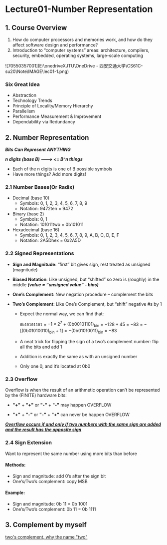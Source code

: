 # Lecture01-Number Representation

## 1. Course Overview

1. How do computer processors and memories work, and how do they affect software design and performance?
2. Introduction to “computer systems” areas: architecture, compilers, security, embedded, operating systems, large-scale computing

![70550357001](E:\onedriveXJTU\OneDrive - 西安交通大学\CS61C-su20\Note\IMAGE\lec01-1.png)

### Six Great Idea

* Abstraction
* Technology Trends
* Principle of Locality/Memory Hierarchy
* Parallelism
* Performance Measurement & Improvement
* Dependability via Redundancy

## 2. Number Representation 

***Bits Can Represent ANYTHING***

***n digits (base B) --->  <= B^n things***

* Each of the n digits is one of B possible symbols
* Have more things? Add more digits! 

### 2.1 Number Bases(Or Radix)

* Decimal (base 10)
  * Symbols: 0, 1, 2, 3, 4, 5, 6, 7, 8, 9
  * Notation: 9472ten = 9472
* Binary (base 2)
  * Symbols: 0, 1
  * Notation: 101011two = 0b101011
* Hexadecimal (base 16)
  * Symbols: 0, 1, 2, 3, 4, 5, 6, 7, 8, 9, A, B, C, D, E, F
  * Notation: 2A5Dhex = 0x2A5D

### 2.2 Signed Representations

* **Sign and Magnitude**: “first” bit gives sign, rest treated as unsigned (magnitude)

* **Biased Notation**: Like unsigned, but “shifted” so zero is (roughly) in the middle ***(value = “unsigned value” - bias)***

* **One’s Complement**: New negation procedure – complement the bits

* **Two’s Complement**: Like One’s Complement, but “shift” negative #s by 1

  * Expect the normal way, we can find that: 

    `0b10101101` = $-1\times 2^7+(\text{0b00101101})_{\text{bin}}$ = $-128+45$ = $-83$ = $-[(\text{0b01010010})_{\text{bin}}+1]$ = $-(\text{0b01010011})_{\text{bin}}$ = $-83$

  * A neat trick for flipping the sign of a two’s complement number: flip all the bits and add 1

  * Addition is exactly the same as with an unsigned number

  * Only one 0, and it’s located at 0b0 

### 2.3 Overflow

Overflow is when the result of an arithmetic operation can’t be represented by the (FINITE) hardware bits:

*  **"+"** + **"+"** or **"-"** + **"-"** may happen OVERFLOW

*  **"+"** + **"-"** or **"-"** + **"+"** can never be happen OVERFLOW

**<u>*Overflow occurs if and only if two numbers with the same sign are added and the result has the opposite sign*</u>** 

### 2.4 Sign Extension

Want to represent the same number using more bits than before

#### Methods:

* Sign and magnitude: add 0’s after the sign bit
* One’s/Two’s complement: copy MSB

#### Example:

* Sign and magnitude: 0b 11 = 0b 1001
* One’s/Two’s complement: 0b 11 = 0b 1111

## 3. Complement by myself

[two's complement, why the name "two"](https://stackoverflow.com/questions/2604296/twos-complement-why-the-name-two)

